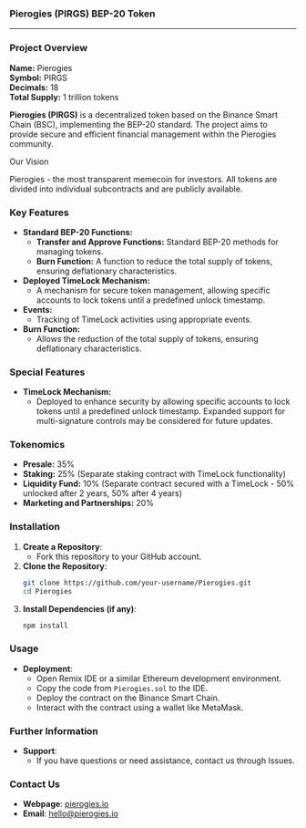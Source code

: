 ### **Pierogies (PIRGS) BEP-20 Token**

---

### **Project Overview**
**Name:** Pierogies  
**Symbol:** PIRGS  
**Decimals:** 18  
**Total Supply:** 1 trillion tokens  

**Pierogies (PIRGS)** is a decentralized token based on the Binance Smart Chain (BSC), implementing the BEP-20 standard. The project aims to provide secure and efficient financial management within the Pierogies community.

Our Vision

Pierogies - the most transparent memecoin for investors. All tokens are divided into individual subcontracts and are publicly available.

### **Key Features**
- **Standard BEP-20 Functions:**
  - **Transfer and Approve Functions:** Standard BEP-20 methods for managing tokens.
  - **Burn Function:** A function to reduce the total supply of tokens, ensuring deflationary characteristics.
- **Deployed TimeLock Mechanism:** 
  - A mechanism for secure token management, allowing specific accounts to lock tokens until a predefined unlock timestamp.
- **Events:** 
  - Tracking of TimeLock activities using appropriate events.
- **Burn Function:** 
  - Allows the reduction of the total supply of tokens, ensuring deflationary characteristics.

### **Special Features**
- **TimeLock Mechanism:** 
  - Deployed to enhance security by allowing specific accounts to lock tokens until a predefined unlock timestamp. Expanded support for multi-signature controls may be considered for future updates.

### **Tokenomics**
- **Presale:** 35%
- **Staking:** 25% (Separate staking contract with TimeLock functionality)
- **Liquidity Fund:** 10% (Separate contract secured with a TimeLock - 50% unlocked after 2 years, 50% after 4 years)
- **Marketing and Partnerships:** 20%

### **Installation**
1. **Create a Repository**: 
   - Fork this repository to your GitHub account.
2. **Clone the Repository**:
   ```bash
   git clone https://github.com/your-username/Pierogies.git
   cd Pierogies
   ```
3. **Install Dependencies (if any)**:
   ```bash
   npm install
   ```

### **Usage**
- **Deployment**:
  - Open Remix IDE or a similar Ethereum development environment.
  - Copy the code from `Pierogies.sol` to the IDE.
  - Deploy the contract on the Binance Smart Chain.
  - Interact with the contract using a wallet like MetaMask.

### **Further Information**
- **Support**: 
  - If you have questions or need assistance, contact us through Issues.

### **Contact Us**
- **Webpage**: [pierogies.io](https://pierogies.io)
- **Email**: hello@pierogies.io
